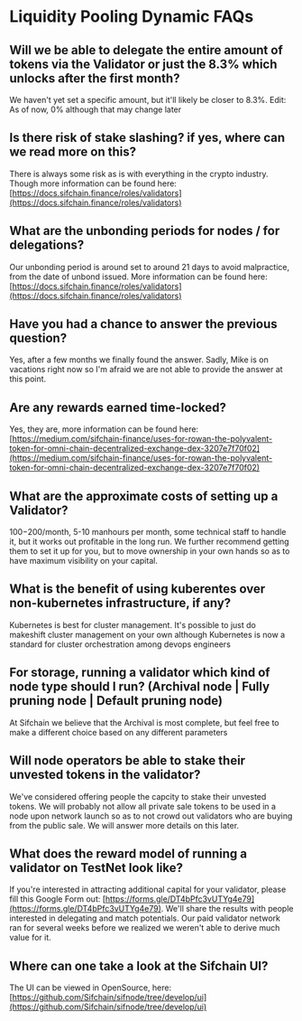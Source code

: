 # Liquidity Pooling Dynamic FAQs

## Will we be able to delegate the entire amount of tokens via the Validator or just the 8.3% which unlocks after the first month?

We haven't yet set a specific amount, but it'll likely be closer to 8.3%. Edit: As of now, 0% although that may change later

## Is there risk of stake slashing? if yes, where can we read more on this?

There is always some risk as is with everything in the crypto industry. Though more information can be found here: [https://docs.sifchain.finance/roles/validators](https://docs.sifchain.finance/roles/validators)

## What are the unbonding periods for nodes / for delegations?

Our unbonding period is around set to around 21 days to avoid malpractice, from the date of unbond issued. More information can be found here: [https://docs.sifchain.finance/roles/validators](https://docs.sifchain.finance/roles/validators)

## Have you had a chance to answer the previous question?

Yes, after a few months we finally found the answer. Sadly, Mike is on vacations right now so I'm afraid we are not able to provide the answer at this point.

## Are any rewards earned time-locked?

Yes, they are, more information can be found here: [https://medium.com/sifchain-finance/uses-for-rowan-the-polyvalent-token-for-omni-chain-decentralized-exchange-dex-3207e7f70f02](https://medium.com/sifchain-finance/uses-for-rowan-the-polyvalent-token-for-omni-chain-decentralized-exchange-dex-3207e7f70f02)

## What are the approximate costs of setting up a Validator?

$100-$200/month, 5-10 manhours per month, some technical staff to handle it, but it works out profitable in the long run. We further recommend getting them to set it up for you, but to move ownership in your own hands so as to have maximum visibility on your capital.

## What is the benefit of using kuberentes over non-kubernetes infrastructure, if any?

Kubernetes is best for cluster management. It's possible to just do makeshift cluster management on your own although Kubernetes is now a standard for cluster orchestration among devops engineers

## For storage, running a validator which kind of node type should I run? \(Archival node \| Fully pruning node \| Default pruning node\)

At Sifchain we believe that the Archival is most complete, but feel free to make a different choice based on any different parameters

## Will node operators be able to stake their unvested tokens in the validator?

We've considered offering people the capcity to stake their unvested tokens. We will probably not allow all private sale tokens to be used in a node upon network launch so as to not crowd out validators who are buying from the public sale. We will answer more details on this later.

## What does the reward model of running a validator on TestNet look like?

If you're interested in attracting additional capital for your validator, please fill this Google Form out: [https://forms.gle/DT4bPfc3vUTYg4e79](https://forms.gle/DT4bPfc3vUTYg4e79). We'll share the results with people interested in delegating and match potentials. Our paid validator network ran for several weeks before we realized we weren't able to derive much value for it.

## Where can one take a look at the Sifchain UI?

The UI can be viewed in OpenSource, here: [https://github.com/Sifchain/sifnode/tree/develop/ui](https://github.com/Sifchain/sifnode/tree/develop/ui)

